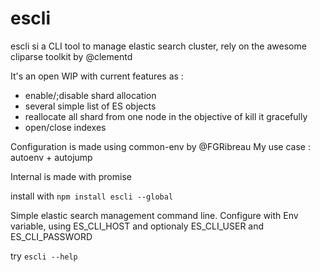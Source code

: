 # escli
escli si a CLI tool to manage elastic search cluster, rely on the awesome cliparse toolkit by @clementd

It's an open WIP with current features as :
* enable/;disable shard allocation
* several simple list of ES objects
* reallocate all shard from one node in the objective of kill it gracefully
* open/close indexes

Configuration is made using common-env by @FGRibreau My use case : autoenv + autojump

Internal is made with promise

install with
`npm install escli --global
`

Simple elastic search management command line. Configure with Env variable, using ES_CLI_HOST and optionaly ES_CLI_USER and ES_CLI_PASSWORD

try
`escli --help`
